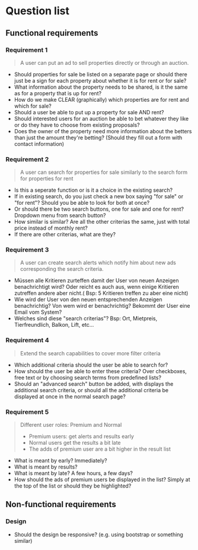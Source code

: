 # Question list

## Functional requirements

### Requirement 1

> A user can put an ad to sell properties directly or through an auction.

- Should properties for sale be listed on a separate page or should there just be a sign for each property about whether it is for rent or for sale?
- What information about the property needs to be shared, is it the same as for a property that is up for rent?
- How do we make CLEAR (graphically) which properties are for rent and which for sale?
- Should a user be able to put up a property for sale AND rent?
- Should interested users for an auction be able to bet whatever they like or do they have to choose from existing proposals?
- Does the owner of the property need more information about the betters than just the amount they're betting? (Should they fill out a form with contact information)

### Requirement 2

> A user can search for properties for sale similarly to the search form for properties for rent

- Is this a seperate function or is it a choice in the existing search? 
- If in existing search, do you just check a new box saying "for sale" or "for rent"? Should you be able to look for both at once?
- Or should there be two search buttons, one for sale and one for rent? Dropdown menu from search button?
- How similar is similar? Are all the other criterias the same, just with total price instead of monthly rent?
- If there are other criterias, what are they?

### Requirement 3

> A user can create search alerts which notify him about new ads corresponding the search criteria.

 - Müssen alle Kritieren zurteffen damit der User von neuen Anzeigen benachrichtigt wird? Oder reicht es auch aus, wenn einige Kritieren zutreffen andere aber nicht.( Bsp: 5 Kritieren treffen zu aber eine nicht)
 - Wie wird der User von den neuen entsprechenden Anzeigen benachrichtig? 
Von wem wird er benachrichtig? 
Bekommt der User eine Email vom System?
- Welches sind diese "search criterias"? Bsp: Ort, Mietpreis, Tierfreundlich, Balkon, Lift, etc...

### Requirement 4

> Extend the search capabilities to cover more filter criteria

- Which additional criteria should the user be able to search for?
- How should the user be able to enter these criteria? Over checkboxes, free text or by choosing search terms from predefined lists?
- Should an "advanced search" button be added, with displays the additional search criteria, or should all the additional criteria be displayed at once in the normal search page?

### Requirement 5

> Different user roles: Premium and Normal
> 
> - Premium users: get alerts and results early
> - Normal users get the results a bit late
> - The adds of premium user are a bit higher in the result list

- What is meant by early? Immediately?
- What is meant by results?
- What is meant by late? A few hours, a few days?
- How should the ads of premium users be displayed in the list? Simply at the top of the list or should they be highlighted?

## Non-functional requirements

### Design

- Should the design be responsive? (e.g. using bootstrap or something similar)